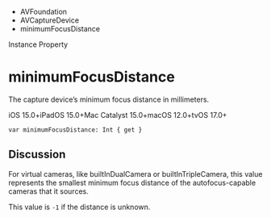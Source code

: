 

- AVFoundation
- AVCaptureDevice
-  minimumFocusDistance 

Instance Property

# minimumFocusDistance

The capture device’s minimum focus distance in millimeters.

iOS 15.0+iPadOS 15.0+Mac Catalyst 15.0+macOS 12.0+tvOS 17.0+

``` source
var minimumFocusDistance: Int { get }
```

## Discussion

For virtual cameras, like builtInDualCamera or builtInTripleCamera, this value represents the smallest minimum focus distance of the autofocus-capable cameras that it sources.

This value is `-1` if the distance is unknown.

